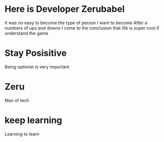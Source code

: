 # Here  is Developer Zerubabel
It was no easy to become the type of person I want to become
After a numbers of ups and downs I come to the conclusion that life is super cool if understand the game
# Stay Posisitive
Being optimist is very important

# Zeru
Man of tech

# keep learning
Learning to learn
